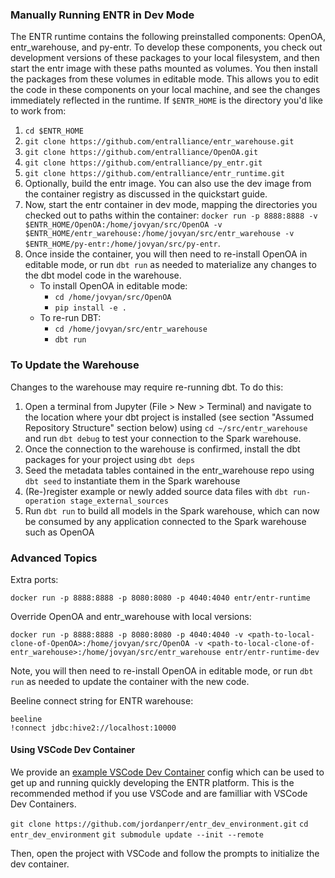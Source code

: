 ### Manually Running ENTR in Dev Mode

The ENTR runtime contains the following preinstalled components: OpenOA, entr_warehouse, and py-entr. To develop these components, you check out development versions of these packages to your local filesystem, and then start the entr image with these paths mounted as volumes. You then install the packages from these volumes in editable mode. This allows you to edit the code in these components on your local machine, and see the changes immediately reflected in the runtime. If `$ENTR_HOME` is the directory you'd like to work from:

1. `cd $ENTR_HOME`
2. `git clone https://github.com/entralliance/entr_warehouse.git`
3. `git clone https://github.com/entralliance/OpenOA.git`
4. `git clone https://github.com/entralliance/py_entr.git`
4. `git clone https://github.com/entralliance/entr_runtime.git`
5. Optionally, build the entr image. You can also use the dev image from the container registry as discussed in the quickstart guide.
6. Now, start the entr container in dev mode, mapping the directories you checked out to paths within the container:
`docker run -p 8888:8888 -v $ENTR_HOME/OpenOA:/home/jovyan/src/OpenOA -v $ENTR_HOME/entr_warehouse:/home/jovyan/src/entr_warehouse -v $ENTR_HOME/py-entr:/home/jovyan/src/py-entr`.
7. Once inside the container, you will then need to re-install OpenOA in editable mode, or run `dbt run` as needed to materialize any changes to the dbt model code in the warehouse.
    - To install OpenOA in editable mode:
        - `cd /home/jovyan/src/OpenOA`
        - `pip install -e .`
    - To re-run DBT: 
        - `cd /home/jovyan/src/entr_warehouse`
        - `dbt run`

### To Update the Warehouse

Changes to the warehouse may require re-running dbt. To do this:

1. Open a terminal from Jupyter (File > New > Terminal) and navigate to the location where your dbt project is installed (see section "Assumed Repository Structure" section below) using `cd ~/src/entr_warehouse` and run `dbt debug` to test your connection to the Spark warehouse.
2. Once the connection to the warehouse is confirmed, install the dbt packages for your project using `dbt deps`
3. Seed the metadata tables contained in the entr_warehouse repo using `dbt seed` to instantiate them in the Spark warehouse
4. (Re-)register example or newly added source data files with `dbt run-operation stage_external_sources`
5. Run `dbt run` to build all models in the Spark warehouse, which can now be consumed by any application connected to the Spark warehouse such as OpenOA

### Advanced Topics

Extra ports:

```
docker run -p 8888:8888 -p 8080:8080 -p 4040:4040 entr/entr-runtime
```

Override OpenOA and entr_warehouse with local versions:

```
docker run -p 8888:8888 -p 8080:8080 -p 4040:4040 -v <path-to-local-clone-of-OpenOA>:/home/jovyan/src/OpenOA -v <path-to-local-clone-of-entr_warehouse>:/home/jovyan/src/entr_warehouse entr/entr-runtime-dev
```
Note, you will then need to re-install OpenOA in editable mode, or run `dbt run` as needed to update the container with the new code.

Beeline connect string for ENTR warehouse:

```
beeline
!connect jdbc:hive2://localhost:10000
```

#### Using VSCode Dev Container

We provide an [example VSCode Dev Container](https://github.com/jordanperr/entr_dev_environment.git) config which can be used to get up and running quickly developing the ENTR platform. This is the recommended method if you use VSCode and are familliar with VSCode Dev Containers.

`git clone https://github.com/jordanperr/entr_dev_environment.git`
`cd entr_dev_environment`
`git submodule update --init --remote`

Then, open the project with VSCode and follow the prompts to initialize the dev container.

